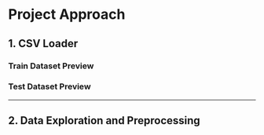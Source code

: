 # Project Approach

## 1. CSV Loader

### Train Dataset Preview

### Test Dataset Preview

---

## 2. Data Exploration and Preprocessing
